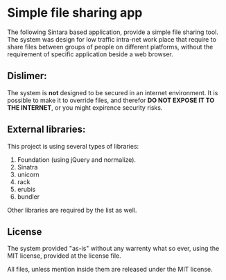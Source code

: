 Simple file sharing app
=======================
The following Sintara based application, provide a simple file sharing tool.
The system was design for low traffic intra-net work place that require to share
files between groups of people on different platforms, without the requirement
of specific application beside a web browser.

Dislimer:
---------
The system is **not** designed to be secured in an internet environment.
It is possible to make it to override files, and therefor **DO NOT EXPOSE IT TO
THE INTERNET**, or you might expirence security risks.

External libraries:
-------------------
This project is using several types of libraries:

1. Foundation (using jQuery and normalize).
1. Sinatra
1. unicorn
1. rack
1. erubis
1. bundler

Other libraries are required by the list as well.

License
-------
The system provided "as-is" without any warrenty what so ever, using the MIT
license, provided at the license file.

All files, unless mention inside them are released under the MIT license.
